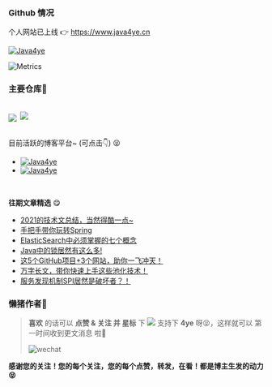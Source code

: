 ### Github 情况

个人网站已上线 👉  https://www.java4ye.cn


  [![Java4ye](https://github-readme-stats-phi-gules.vercel.app/api?username=Java4ye&show_icons=true&theme=vue-dark)](https://github.com/RyzeYang)


  ![Metrics](https://metrics.lecoq.io/Java4ye?template=classic&base.activity=0&base.community=0&base.repositories=0&isocalendar=1&introduction=1&isocalendar.duration=half-year&introduction.title=true&config.timezone=Asia%2FShanghai)

  ### 主要仓库🐖 

  <br/>

  <div>
  <a href="https://github.com/Java4ye/springboot-demo-4ye" style="display:inline-block">
    <img align="center" src="https://github-readme-stats-phi-gules.vercel.app/api/pin/?username=Java4ye&repo=springboot-demo-4ye&show_icons=true&theme=vue-dark" />
  </a>


  <a href="https://github.com/Java4ye/SpringSecurity-Vuetify-Permissions-demo" style="display:inline-block">
    <img align="right"  src="https://github-readme-stats-phi-gules.vercel.app/api/pin/?username=Java4ye&repo=SpringSecurity-Vuetify-Permissions-demo&show_icons=true&theme=vue-dark" />
  </a>

  </div>

  


  <!-- [![Top Langs](https://github-readme-stats-phi-gules.vercel.app/api/pin/?username=RyzeYang&repo=springboot-demo-4ye&show_icons=true&theme=vue-dark)](https://github.com/RyzeYang/springboot-demo-4ye)
   -->


  <br/>

  

  目前活跃的博客平台~ (可点击👇) 😝

  * [![Java4ye](https://img.shields.io/badge/%E6%8E%98%E9%87%91-4ye%E9%85%B1-%2341b783)](https://juejin.cn/user/2304992131153981)
  * [![Java4ye](https://img.shields.io/badge/CSDN-Java4ye-%2341b783)](https://blog.csdn.net/weixin_40251892)

  <br/>

  **往期文章精选** 😋

  * [2021的技术文总结，当然得酷一点~](https://mp.weixin.qq.com/s/0PCN-X_W02vbNiJC2WrzTA)
  * [手把手带你玩转Spring](https://mp.weixin.qq.com/s/CCSNCYLDHqAkBxl6vcVTfQ)
  * [ElasticSearch中必须掌握的七个概念](https://mp.weixin.qq.com/s/S4jfnEpZL0TvwDxH79nfvw)
  * [Java中的锁居然有这么多!](https://mp.weixin.qq.com/s/r9HbTDwc4eyTAGwysS--zg)
  * [这5个GitHub项目+3个网站，助你一飞冲天！](https://mp.weixin.qq.com/s/ZudORvOPkzTYyhFBM5go8g)
  * [万字长文，带你快速上手这些池化技术！](https://mp.weixin.qq.com/s/D0nuvd1IWu4n5OqhesuPjA)
  * [服务发现机制SPI居然是破坏者？！](https://mp.weixin.qq.com/s/xz6XijCcl6vSd28n4AQtmw)



  ### 懒猪作者🐖

  > **喜欢** 的话可以 **点赞 & 关注 并 星标** 下  ![](https://img.shields.io/badge/%E5%85%AC%E4%BC%97%E5%8F%B7-Java4ye-%2341b783)   支持下 **4ye** 呀😝，这样就可以 第一时间收到更文消息 啦🐷
  >
  > ![wechat](http://img.ryzeyang.top/image-20210807183203736.png)

**感谢您的关注！您的每个关注，您的每个点赞，转发，在看！都是博主生发的动力 😝**

  

  <!--
  **RyzeYang/RyzeYang** is a ✨ _special_ ✨ repository because its `README.md` (this file) appears on your GitHub profile.

  Here are some ideas to get you started:

  - 🔭 I’m currently working on ...
  - 🌱 I’m currently learning ...
  - 👯 I’m looking to collaborate on ...
  - 🤔 I’m looking for help with ...
  - 💬 Ask me about ...
  - 📫 How to reach me: ...
  - 😄 Pronouns: ...
  - ⚡ Fun fact: ...
    -->
